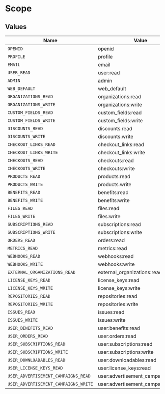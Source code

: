 # Scope


## Values

| Name                                 | Value                                |
| ------------------------------------ | ------------------------------------ |
| `OPENID`                             | openid                               |
| `PROFILE`                            | profile                              |
| `EMAIL`                              | email                                |
| `USER_READ`                          | user:read                            |
| `ADMIN`                              | admin                                |
| `WEB_DEFAULT`                        | web_default                          |
| `ORGANIZATIONS_READ`                 | organizations:read                   |
| `ORGANIZATIONS_WRITE`                | organizations:write                  |
| `CUSTOM_FIELDS_READ`                 | custom_fields:read                   |
| `CUSTOM_FIELDS_WRITE`                | custom_fields:write                  |
| `DISCOUNTS_READ`                     | discounts:read                       |
| `DISCOUNTS_WRITE`                    | discounts:write                      |
| `CHECKOUT_LINKS_READ`                | checkout_links:read                  |
| `CHECKOUT_LINKS_WRITE`               | checkout_links:write                 |
| `CHECKOUTS_READ`                     | checkouts:read                       |
| `CHECKOUTS_WRITE`                    | checkouts:write                      |
| `PRODUCTS_READ`                      | products:read                        |
| `PRODUCTS_WRITE`                     | products:write                       |
| `BENEFITS_READ`                      | benefits:read                        |
| `BENEFITS_WRITE`                     | benefits:write                       |
| `FILES_READ`                         | files:read                           |
| `FILES_WRITE`                        | files:write                          |
| `SUBSCRIPTIONS_READ`                 | subscriptions:read                   |
| `SUBSCRIPTIONS_WRITE`                | subscriptions:write                  |
| `ORDERS_READ`                        | orders:read                          |
| `METRICS_READ`                       | metrics:read                         |
| `WEBHOOKS_READ`                      | webhooks:read                        |
| `WEBHOOKS_WRITE`                     | webhooks:write                       |
| `EXTERNAL_ORGANIZATIONS_READ`        | external_organizations:read          |
| `LICENSE_KEYS_READ`                  | license_keys:read                    |
| `LICENSE_KEYS_WRITE`                 | license_keys:write                   |
| `REPOSITORIES_READ`                  | repositories:read                    |
| `REPOSITORIES_WRITE`                 | repositories:write                   |
| `ISSUES_READ`                        | issues:read                          |
| `ISSUES_WRITE`                       | issues:write                         |
| `USER_BENEFITS_READ`                 | user:benefits:read                   |
| `USER_ORDERS_READ`                   | user:orders:read                     |
| `USER_SUBSCRIPTIONS_READ`            | user:subscriptions:read              |
| `USER_SUBSCRIPTIONS_WRITE`           | user:subscriptions:write             |
| `USER_DOWNLOADABLES_READ`            | user:downloadables:read              |
| `USER_LICENSE_KEYS_READ`             | user:license_keys:read               |
| `USER_ADVERTISEMENT_CAMPAIGNS_READ`  | user:advertisement_campaigns:read    |
| `USER_ADVERTISEMENT_CAMPAIGNS_WRITE` | user:advertisement_campaigns:write   |